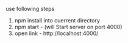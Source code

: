 use following steps
1. npm install into cuerrent directory 
2. npm start - (will Start server on port 4000)
3. open link - http://localhost:4000/ 